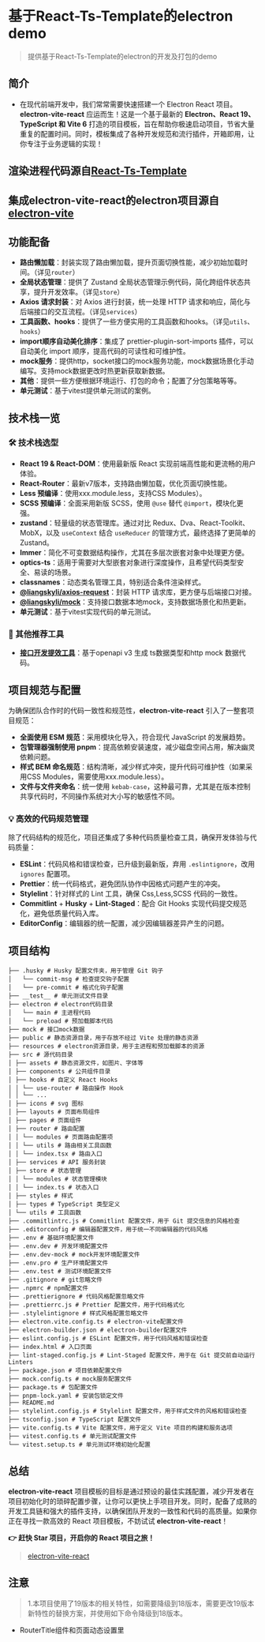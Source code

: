 # 基于React-Ts-Template的electron demo

> 提供基于React-Ts-Template的electron的开发及打包的demo

## 简介
- 在现代前端开发中，我们常常需要快速搭建一个 Electron React 项目。**electron-vite-react** 应运而生！这是一个基于最新的 **Electron、React 19、TypeScript 和 Vite 6** 打造的项目模板，旨在帮助你极速启动项目，节省大量重复的配置时间。同时，模板集成了各种开发规范和流行插件，开箱即用，让你专注于业务逻辑的实现！

## 渲染进程代码源自[React-Ts-Template](https://github.com/liangskyli/react-ts-template)
## 集成electron-vite-react的electron项目源自[electron-vite](https://cn.electron-vite.org/)

## 功能配备

- **路由懒加载**：封装实现了路由懒加载，提升页面切换性能，减少初始加载时间。（详见`router`）
- **全局状态管理**：提供了 Zustand 全局状态管理示例代码，简化跨组件状态共享，提升开发效率。（详见`store`）
- **Axios 请求封装**：对 Axios 进行封装，统一处理 HTTP 请求和响应，简化与后端接口的交互流程。（详见`services`）
- **工具函数、hooks**：提供了一些方便实用的工具函数和hooks。（详见`utils`、`hooks`）
- **import顺序自动美化排序**：集成了 prettier-plugin-sort-imports 插件，可以自动美化 import 顺序，提高代码的可读性和可维护性。
- **mock服务**：提供http，socket接口的mock服务功能，mock数据场景化手动编写。支持mock数据更改时热更新获取新数据。
- **其他**：提供一些方便根据环境运行、打包的命令；配置了分包策略等等。
- **单元测试**：基于vitest提供单元测试的案例。

## 技术栈一览

### 🛠 技术栈选型

- **React 19 & React-DOM**：使用最新版 React 实现前端高性能和更流畅的用户体验。
- **React-Router**：最新v7版本，支持路由懒加载，优化页面切换性能。
- **Less 预编译**：使用xxx.module.less，支持CSS Modules）。
- **SCSS 预编译**：全面采用新版 SCSS，使用 `@use` 替代 `@import`，模块化更强。
- **zustand**：轻量级的状态管理库。通过对比 Redux、Dva、React-Toolkit、MobX，以及 `useContext` 结合 `useReducer` 的管理方式，最终选择了更简单的 Zustand。
- **Immer**：简化不可变数据结构操作，尤其在多层次嵌套对象中处理更方便。
- **optics-ts**：适用于需要对大型嵌套对象进行深度操作，且希望代码类型安全、易读的场景。
- **classnames**：动态类名管理工具，特别适合条件渲染样式。
- **[@liangskyli/axios-request](https://github.com/liangskyli/request/blob/main/packages/axios-request/README.md)**：封装 HTTP 请求库，更方便与后端接口对接。
- **[@liangskyli/mock](https://github.com/liangskyli/mock#readme)**：支持接口数据本地mock，支持数据场景化和热更新。
- **单元测试**：基于vitest实现代码的单元测试。

### 🔧 其他推荐工具

- **[接口开发提效工具](https://github.com/liangskyli/mock/blob/master/packages/http-mock-gen/README.md)**：基于openapi v3 生成 ts数据类型和http mock 数据代码。

## 项目规范与配置

为确保团队合作时的代码一致性和规范性，**electron-vite-react** 引入了一整套项目规范：

- **全面使用 ESM 规范**：采用模块化导入，符合现代 JavaScript 的发展趋势。
- **包管理器强制使用 pnpm**：提高依赖安装速度，减少磁盘空间占用，解决幽灵依赖问题。
- **样式 BEM 命名规范**：结构清晰，减少样式冲突，提升代码可维护性（如果采用CSS Modules，需要使用xxx.module.less）。
- **文件与文件夹命名**：统一使用 `kebab-case`，这种最可靠，尤其是在版本控制共享代码时，不同操作系统对大小写的敏感性不同。

### 💡 高效的代码规范管理

除了代码结构的规范化，项目还集成了多种代码质量检查工具，确保开发体验与代码质量：

- **ESLint**：代码风格和错误检查，已升级到最新版，弃用 `.eslintignore`，改用 `ignores` 配置项。
- **Prettier**：统一代码格式，避免团队协作中因格式问题产生的冲突。
- **Stylelint**：针对样式的 Lint 工具，确保 Css,Less,SCSS 代码的一致性。
- **Commitlint** + **Husky** + **Lint-Staged**：配合 Git Hooks 实现代码提交规范化，避免低质量代码入库。
- **EditorConfig**：编辑器的统一配置，减少因编辑器差异产生的问题。

## 项目结构

```tree
├── .husky # Husky 配置文件夹，用于管理 Git 钩子
│   └── commit-msg # 检查提交钩子配置
│   └── pre-commit # 格式化钩子配置
├── __test__ # 单元测试文件目录
├── electron # electron代码目录
│   └── main # 主进程代码
│   └── preload # 预加载脚本代码
├── mock # 接口mock数据
├── public # 静态资源目录，用于存放不经过 Vite 处理的静态资源
├── resources # electron资源目录，用于主进程和预加载脚本的资源
├── src # 源代码目录
│ ├── assets # 静态资源文件，如图片、字体等
│ ├── components # 公共组件目录
│ ├── hooks # 自定义 React Hooks
│ │ └── use-router # 路由操作 Hook
│ │ └── ...
│ ├── icons # svg 图标
│ ├── layouts # 页面布局组件
│ ├── pages # 页面组件
│ ├── router # 路由配置
│ │ └── modules # 页面路由配置项
│ │ └── utils # 路由相关工具函数
│ │ └── index.tsx # 路由入口
│ ├── services # API 服务封装
│ ├── store # 状态管理
│ │ └── modules # 状态管理模块
│ │ └── index.ts # 状态入口
│ ├── styles # 样式
│ ├── types # TypeScript 类型定义
│ └── utils # 工具函数
├── .commitlintrc.js # Commitlint 配置文件，用于 Git 提交信息的风格检查
├── .editorconfig # 编辑器配置文件，用于统一不同编辑器的代码风格
├── .env # 基础环境配置文件
├── .env.dev # 开发环境配置文件
├── .env.dev-mock # mock开发环境配置文件
├── .env.pro # 生产环境配置文件
├── .env.test # 测试环境配置文件
├── .gitignore # git忽略文件
├── .npmrc # npm配置文件
├── .prettierignore # 代码风格配置忽略文件
├── .prettierrc.js # Prettier 配置文件，用于代码格式化
├── .stylelintignore # 样式风格配置忽略文件
├── electron.vite.config.ts # electron-vite配置文件
├── electron-builder.json # electron-builder配置文件
├── eslint.config.js # ESLint 配置文件，用于代码风格和错误检查
├── index.html # 入口页面
├── lint-staged.config.js # Lint-Staged 配置文件，用于在 Git 提交前自动运行 Linters
├── package.json # 项目依赖配置文件
├── mock.config.ts # mock服务配置文件
├── package.ts # 包配置文件
├── pnpm-lock.yaml # 安装包锁定文件
├── README.md
├── stylelint.config.js # Stylelint 配置文件，用于样式文件的风格和错误检查
├── tsconfig.json # TypeScript 配置文件
├── vite.config.ts # Vite 配置文件，用于定义 Vite 项目的构建和服务选项
├── vitest.config.ts # 单元测试配置文件
└── vitest.setup.ts # 单元测试环境初始化配置
```

## 总结

**electron-vite-react** 项目模板的目标是通过预设的最佳实践配置，减少开发者在项目初始化时的琐碎配置步骤，让你可以更快上手项目开发。同时，配备了成熟的开发工具链和强大的插件支持，以确保团队开发的一致性和代码的高质量。如果你正在寻找一款高效的 React 项目模板，不妨试试 **electron-vite-react**！

**👉 赶快 Star 项目，开启你的 React 项目之旅！**

> [electron-vite-react](https://github.com/liangskyli/electron-vite-react)


## 注意
> 1.本项目使用了19版本的相关特性，如需要降级到18版本，需要更改19版本新特性的替换方案，并使用如下命令降级到18版本。  
  - RouterTitle组件和页面动态设置里<title>标签使用react-helmet替换
```bash
pnpm install react@18.3.1 react-dom@18.3.1
```
> 2、Electron 版本降级
  - 你可以手动将 package.json 中的 electron 修改至低版本，支持electron最低版本25.0.0

## 支持环境："node": "^18.20.0 || ^20.0.0 || >=22.0.0"

## 本地mock服务启动
```bash
$ pnpm i
$ pnpm dev:mock
# 新开一个命令窗口启动mock服务
$ pnpm dev:mock-server
```

## 非本地mock服务启动
```bash
$ pnpm i
$ pnpm dev
```

## 项目编译
```bash
# windows打包
pnpm build:pro:win
# mac打包
pnpm build:pro:mac
```